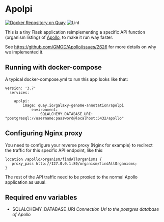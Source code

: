 # Apolpi

[![Docker Repository on Quay](https://quay.io/repository/galaxy-genome-annotation/apolpi/status "Docker Repository on Quay")](https://quay.io/repository/galaxy-genome-annotation/apolpi) ![Lint](https://github.com/galaxy-genome-annotation/apolpi/workflows/Lint/badge.svg)

This is a tiny Flask application reimplementing a specific API function (organism listing) of [Apollo](https://github.com/GMOD/apollo), to make it run way faster.

See https://github.com/GMOD/Apollo/issues/2626 for more details on why we implemented it.

## Running with docker-compose

A typical docker-compose.yml to run this app looks like that:

```
version: '3.7'
  services:

    apolpi:
    	image: quay.io/galaxy-genome-annotation/apolpi
            environment:
                SQLALCHEMY_DATABASE_URI: "postgresql://username:password@localhost:5432/apollo"
```

## Configuring Nginx proxy

You need to configure your reverse proxy (Nginx for example) to redirect the traffic for this specific API endpoint, like this:

```
location /apollo/organism/findAllOrganisms {
   proxy_pass http://127.0.0.1:80/organism/findAllOrganisms;
}
```

The rest of the API traffic need to be proxied to the normal Apollo application as usual.

## Required env variables

* SQLALCHEMY_DATABASE_URI *Connection Uri to the postgres database of Apollo*
